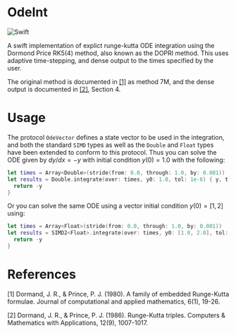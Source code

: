# OdeInt 

![Swift](https://github.com/martinjrobins/swift-odeint/workflows/Swift/badge.svg?branch=master)

A swift implementation of explict runge-kutta ODE integration using the Dormond Price 
RK5(4) method, also known as the DOPRI method. This uses adaptive time-stepping, and 
dense output to the times specified by the user.

The original method is documented in [[1]](#1) as method 7M, and the dense output is 
documented in [[2]](#2), Section 4.

# Usage 

The protocol `OdeVector` defines a state vector to be used in the integration, and both 
the standard `SIMD` types as well as the `Double` and `Float`  types have been extended 
to conform to this protocol. Thus you can solve the ODE given by $dy/dx = -y$ with 
initial condition $y(0) = 1.0$ with the following:

```swift
let times = Array<Double>(stride(from: 0.0, through: 1.0, by: 0.001))
let results = Double.integrate(over: times, y0: 1.0, tol: 1e-6) { y, t in
  return -y
}
```

Or you can solve the same ODE using a vector initial condition $y(0) = [1, 2]$ using:

```swift
let times = Array<Float>(stride(from: 0.0, through: 1.0, by: 0.001))
let results = SIMD2<Float>.integrate(over: times, y0: [1.0, 2.0], tol: 1e-6) { y, t in
  return -y
}
```

# References
<a id="1">[1]</a> 
Dormand, J. R., & Prince, P. J. (1980). A family of embedded Runge-Kutta formulae. 
Journal of computational and applied mathematics, 6(1), 19-26.


<a id="2">[2]</a> 
Dormand, J. R., & Prince, P. J. (1986). Runge-Kutta triples. Computers & Mathematics 
with Applications, 12(9), 1007-1017.
